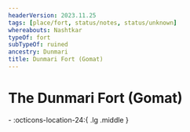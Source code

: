 ```yaml
---
headerVersion: 2023.11.25
tags: [place/fort, status/notes, status/unknown]
whereabouts: Nashtkar
typeOf: fort
subTypeOf: ruined
ancestry: Dunmari
title: Dunmari Fort (Gomat)
---
```

# The Dunmari Fort (Gomat)
<div class="grid cards ext-narrow-margin ext-one-column" markdown>
-    :octicons-location-24:{ .lg .middle }   
</div>



